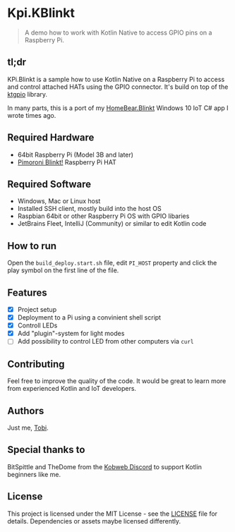 # Kpi.KBlinkt

> A demo how to work with Kotlin Native to access GPIO pins on a Raspberry Pi.

## tl;dr

KPi.Blinkt is a sample how to use Kotlin Native on a Raspberry Pi to access and control attached HATs using the GPIO
connector. It's build on top of the [ktgpio](https://github.com/ktgpio/ktgpio/) library.

In many parts, this is a port of
my [HomeBear.Blinkt](https://github.com/tscholze/dotnet-iot-homebear-blinkt/tree/master/HomeBear.Blinkt/Controller)
Windows 10 IoT C# app I wrote times ago.

## Required Hardware

- 64bit Raspberry Pi (Model 3B and later)
- [Pimoroni Blinkt!](https://shop.pimoroni.com/products/blinkt) Raspberry Pi HAT

## Required Software

- Windows, Mac or Linux host
- Installed SSH client, mostly build into the host OS
- Raspbian 64bit or other Raspberry Pi OS with GPIO libaries
- JetBrains Fleet, IntelliJ (Community) or similar to edit Kotlin code

## How to run

Open the `build_deploy.start.sh` file, edit `PI_HOST` property and click the play symbol on the first line of the file.

## Features
- [x] Project setup
- [x] Deployment to a Pi using a convinient shell script
- [x] Controll LEDs
- [x] Add "plugin"-system for light modes
- [ ] Add possibility to control LED from other computers via `curl`

## Contributing

Feel free to improve the quality of the code. It would be great to learn more from experienced Kotlin and IoT
developers.

## Authors

Just me, [Tobi]([https://tscholze.github.io).

## Special thanks to

BitSpittle and TheDome from the [Kobweb Discord](https://discord.com/invite/5NZ2GKV5Cs) to support Kotlin beginners
like me.

## License

This project is licensed under the MIT License - see the [LICENSE](LICENSE.md) file for details.
Dependencies or assets maybe licensed differently.
